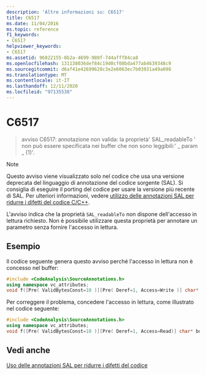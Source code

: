 ```yaml
---
description: 'Altre informazioni su: C6517'
title: C6517
ms.date: 11/04/2016
ms.topic: reference
f1_keywords:
- C6517
helpviewer_keywords:
- C6517
ms.assetid: 96822155-8b2a-4699-980f-744afff84ca8
ms.openlocfilehash: 131138036def84c19d0cf08bda477ab4639348c9
ms.sourcegitcommit: d6af41e42699628c3e2e6063ec7b03931a49a098
ms.translationtype: MT
ms.contentlocale: it-IT
ms.lasthandoff: 12/11/2020
ms.locfileid: "97135538"
---
```

# <a name="c6517"></a>C6517

> avviso C6517: annotazione non valida: la proprietà' SAL_readableTo ' non può essere specificata nei buffer che non sono leggibili:' \_ param \_ (1)'.

> [!NOTE]
> Questo avviso viene visualizzato solo nel codice che usa una versione deprecata del linguaggio di annotazione del codice sorgente (SAL). Si consiglia di eseguire il porting del codice per usare la versione più recente di SAL. Per ulteriori informazioni, vedere [utilizzo delle annotazioni SAL per ridurre i difetti del codice C/C++](../code-quality/using-sal-annotations-to-reduce-c-cpp-code-defects.md).

L'avviso indica che la proprietà `SAL_readableTo` non dispone dell'accesso in lettura richiesto. Non è possibile utilizzare questa proprietà per annotare un parametro senza fornire l'accesso in lettura.

## <a name="example"></a>Esempio

Il codice seguente genera questo avviso perché l'accesso in lettura non è concesso nel buffer:

```cpp
#include <CodeAnalysis\SourceAnnotations.h>
using namespace vc_attributes;
void f([Pre( ValidBytesConst=10 )][Pre( Deref=1, Access=Write )] char* buffer );
```

Per correggere il problema, concedere l'accesso in lettura, come illustrato nel codice seguente:

```cpp
#include <CodeAnalysis\SourceAnnotations.h>
using namespace vc_attributes;
void f([Pre( ValidBytesConst=10 )][Pre( Deref=1, Access=Read)] char* buffer );
```

## <a name="see-also"></a>Vedi anche

[Uso delle annotazioni SAL per ridurre i difetti del codice](using-sal-annotations-to-reduce-c-cpp-code-defects.md)
